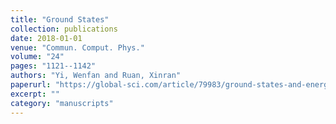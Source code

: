 ```yaml
---
title: "Ground States"
collection: publications
date: 2018-01-01
venue: "Commun. Comput. Phys."
volume: "24"
pages: "1121--1142"
authors: "Yi, Wenfan and Ruan, Xinran"
paperurl: "https://global-sci.com/article/79983/ground-states-and-energy-asymptotics-of-the-nonlinear-schrodinger-equation-with-a-general-power-nonlinearity"
excerpt: ""
category: "manuscripts"
---
```

